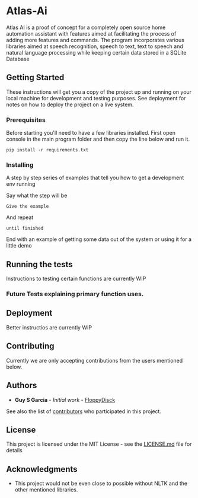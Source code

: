 # Atlas-Ai

Atlas AI is a proof of concept for a completely open source home automation assistant with features aimed at facilitating the process of adding more features and commands. The program incorporates various libraries aimed at speech recognition, speech to text, text to speech and natural language processing while keeping certain data stored in a SQLite Database

## Getting Started

These instructions will get you a copy of the project up and running on your local machine for development and testing purposes. See deployment for notes on how to deploy the project on a live system.

### Prerequisites

Before starting you'll need to have a few libraries installed. First open console in the main program folder and then copy the line below and run it.

```
pip install -r requirements.txt

```

### Installing

A step by step series of examples that tell you how to get a development env running

Say what the step will be

```
Give the example
```

And repeat

```
until finished
```

End with an example of getting some data out of the system or using it for a little demo

## Running the tests

Instructions to testing certain functions are currently WIP

### Future Tests explaining primary function uses.

## Deployment

Better instructios are currently WIP

## Contributing

Currently we are only accepting contributions from the users mentioned below.

## Authors

* **Guy S Garcia** - *Initial work* - [FloppyDisck](https://github.com/FloppyDisck)

See also the list of [contributors](https://github.com/your/project/contributors) who participated in this project.

## License

This project is licensed under the MIT License - see the [LICENSE.md](LICENSE.md) file for details

## Acknowledgments

* This project would not be even close to possible without NLTK and the other mentioned libraries.
